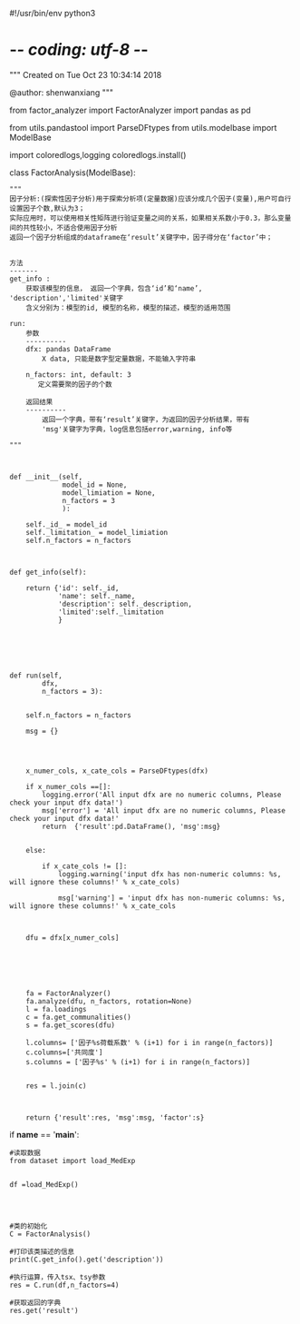 #!/usr/bin/env python3
# -*- coding: utf-8 -*-
"""
Created on Tue Oct 23 10:34:14 2018

@author: shenwanxiang
"""

from factor_analyzer import FactorAnalyzer
import pandas as pd

from utils.pandastool import ParseDFtypes
from utils.modelbase import ModelBase



import coloredlogs,logging
coloredlogs.install()



class FactorAnalysis(ModelBase):

    """
    因子分析:(探索性因子分析)用于探索分析项(定量数据)应该分成几个因子(变量),用户可自行设置因子个数,默认为3；
    实际应用时，可以使用相关性矩阵进行验证变量之间的关系，如果相关系数小于0.3，那么变量间的共性较小，不适合使用因子分析
    返回一个因子分析组成的dataframe在‘result’关键字中，因子得分在‘factor’中；

    
    方法
    -------
    get_info : 
        获取该模型的信息， 返回一个字典，包含‘id’和‘name’, 'description','limited'关键字
        含义分别为：模型的id, 模型的名称，模型的描述，模型的适用范围

    run:  
        参数
        ----------
        dfx: pandas DataFrame
            X data, 只能是数字型定量数据，不能输入字符串
        
        n_factors: int, default: 3
           定义需要聚的因子的个数 
        
        返回结果
        ----------        
            返回一个字典，带有‘result’关键字，为返回的因子分析结果，带有
            'msg'关键字为字典，log信息包括error,warning, info等
            
    """
    
    
    
    def __init__(self, 
                 model_id = None, 
                 model_limiation = None,
                 n_factors = 3
                 ):
        
        self._id_ = model_id
        self._limitation_ = model_limiation
        self.n_factors = n_factors
        
        
        
    def get_info(self):
        
        return {'id': self._id, 
                'name': self._name, 
                'description': self._description,
                'limited':self._limitation
                }
        


                
                
    
    def run(self, 
            dfx,
            n_factors = 3): 

        
        self.n_factors = n_factors
        
        msg = {}
        

        
        
        x_numer_cols, x_cate_cols = ParseDFtypes(dfx)
        
        if x_numer_cols ==[]:
            logging.error('All input dfx are no numeric columns, Please check your input dfx data!')
            msg['error'] = 'All input dfx are no numeric columns, Please check your input dfx data!'
            return  {'result':pd.DataFrame(), 'msg':msg}
        
        
        else:
            
            if x_cate_cols != []:
                logging.warning('input dfx has non-numeric columns: %s, will ignore these columns!' % x_cate_cols)
            
                msg['warning'] = 'input dfx has non-numeric columns: %s, will ignore these columns!' % x_cate_cols
            

        
        dfu = dfx[x_numer_cols]




        
        
        fa = FactorAnalyzer()        
        fa.analyze(dfu, n_factors, rotation=None)        
        l = fa.loadings
        c = fa.get_communalities() 
        s = fa.get_scores(dfu)

        l.columns= ['因子%s荷载系数' % (i+1) for i in range(n_factors)]
        c.columns=['共同度']
        s.columns = ['因子%s' % (i+1) for i in range(n_factors)]
        
        
        res = l.join(c)
        
        
        
        return {'result':res, 'msg':msg, 'factor':s}


        
        
    
    
    
    
    
    
    
    
    
    

if __name__ == '__main__':
    
    #读取数据
    from dataset import load_MedExp
    
    
    df =load_MedExp()

    
    
    
    #类的初始化
    C = FactorAnalysis()

    #打印该类描述的信息
    print(C.get_info().get('description'))
    
    #执行运算，传入tsx、tsy参数
    res = C.run(df,n_factors=4)
    
    #获取返回的字典
    res.get('result')    
    
    
    
    
    
    
    
    
    
    
    
    
    
    
    
    
    
    
    
    
    
    
    
    
    
            
  